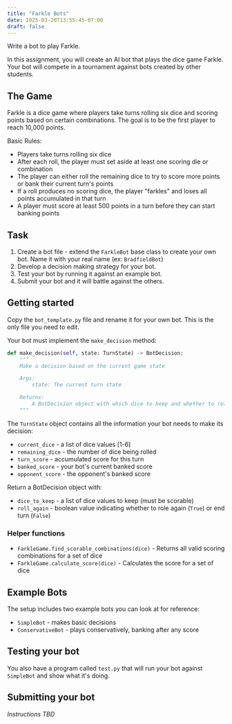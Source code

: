 ```yaml
---
title: "Farkle Bots"
date: 2025-03-20T13:55:45-07:00
draft: false
---
```

Write a bot to play Farkle.
<!--more-->

In this assignment, you will create an AI bot that plays the dice game Farkle. Your bot will compete in a tournament against bots created by other students.

## The Game

Farkle is a dice game where players take turns rolling six dice and scoring points based on certain combinations. The goal is to be the first player to reach 10,000 points.

Basic Rules:

* Players take turns rolling six dice
* After each roll, the player must set aside at least one scoring die or combination
* The player can either roll the remaining dice to try to score more points or bank their current turn's points
* If a roll produces no scoring dice, the player "farkles" and loses all points accumulated in that turn
* A player must score at least 500 points in a turn before they can start banking points

## Task

1. Create a bot file - extend the `FarkleBot` base class to create your own bot. Name it with your real name (ex: `BradfieldBot`)
2. Develop a decision making strategy for your bot.
3. Test your bot by running it against an example bot.
4. Submit your bot and it will battle against the others.

## Getting started

Copy the `bot_template.py` file and rename it for your own bot. This is the only file you need to edit.

Your bot must implement the `make_decision` method:

```py
def make_decision(self, state: TurnState) -> BotDecision:
    """
    Make a decision based on the current game state

    Args:
        state: The current turn state

    Returns:
        A BotDecision object with which dice to keep and whether to roll again
    """
```

The `TurnState` object contains all the information your bot needs to make its decision:

* `current_dice` - a list of dice values [1-6]
* `remaining_dice` - the number of dice being rolled
* `turn_score` - accumulated score for this turn
* `banked_score` - your bot's current banked score
* `opponent_score` - the opponent's banked score

Return a BotDecision object with:

* `dice_to_keep` - a list of dice values to keep (must be scorable)
* `roll_again` - boolean value indicating whether to role again (`True`) or end turn (`False`)

### Helper functions

* `FarkleGame.find_scorable_combinations(dice)` - Returns all valid scoring combinations for a set of dice
* `FarkleGame.calculate_score(dice)` - Calculates the score for a set of dice

## Example Bots

The setup includes two example bots you can look at for reference:

* `SimpleBot` - makes basic decisions
* `ConservativeBot` - plays conservatively, banking after any score

## Testing your bot

You also have a program called `test.py` that will run your bot against `SimpleBot` and show what it's doing.

## Submitting your bot

*Instructions TBD*